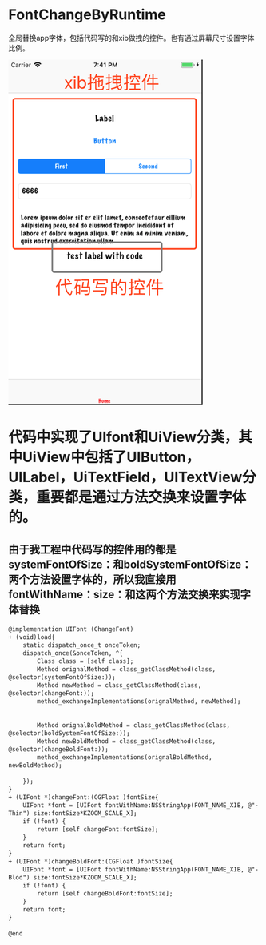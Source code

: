 # FontChangeByRuntime
全局替换app字体，包括代码写的和xib做拽的控件。也有通过屏幕尺寸设置字体比例。

![Image text](https://github.com/kzq5/FontChangeByRuntime/blob/master/8841545651784_.pic.jpg)

# 代码中实现了UIfont和UiView分类，其中UiView中包括了UIButton，UILabel，UiTextField，UITextView分类，重要都是通过方法交换来设置字体的。
## 由于我工程中代码写的控件用的都是systemFontOfSize：和boldSystemFontOfSize：两个方法设置字体的，所以我直接用fontWithName：size：和这两个方法交换来实现字体替换

```
@implementation UIFont (ChangeFont)
+ (void)load{
    static dispatch_once_t onceToken;
    dispatch_once(&onceToken, ^{
        Class class = [self class];
        Method orignalMethod = class_getClassMethod(class, @selector(systemFontOfSize:));
        Method newMethod = class_getClassMethod(class, @selector(changeFont:));
        method_exchangeImplementations(orignalMethod, newMethod);
        
        
        Method orignalBoldMethod = class_getClassMethod(class, @selector(boldSystemFontOfSize:));
        Method newBoldMethod = class_getClassMethod(class, @selector(changeBoldFont:));
        method_exchangeImplementations(orignalBoldMethod, newBoldMethod);
        
    });
}
+ (UIFont *)changeFont:(CGFloat )fontSize{
    UIFont *font = [UIFont fontWithName:NSStringApp(FONT_NAME_XIB, @"-Thin") size:fontSize*KZOOM_SCALE_X];
    if (!font) {
        return [self changeFont:fontSize];
    }
    return font;
}
+ (UIFont *)changeBoldFont:(CGFloat )fontSize{
    UIFont *font = [UIFont fontWithName:NSStringApp(FONT_NAME_XIB, @"-Blod") size:fontSize*KZOOM_SCALE_X];
    if (!font) {
        return [self changeBoldFont:fontSize];
    }
    return font;
}

@end
```
